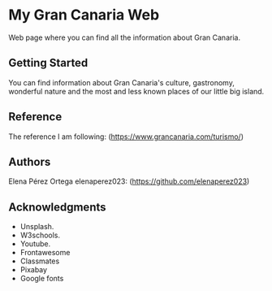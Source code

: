 # My Gran Canaria Web

Web page where you can find all the information about Gran Canaria.

## Getting Started

You can find information about Gran Canaria's culture, gastronomy, wonderful nature and the most and less known places of our little big island.

## Reference
The reference I am following: (https://www.grancanaria.com/turismo/)

## Authors
  Elena Pérez Ortega
  elenaperez023: (https://github.com/elenaperez023)



## Acknowledgments
 - Unsplash.
 - W3schools.
 - Youtube.
 - Frontawesome
 - Classmates
 - Pixabay
 - Google fonts
